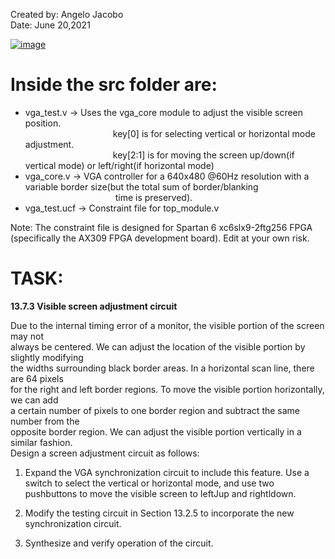 Created by: Angelo Jacobo     
Date: June 20,2021    

[![image](https://user-images.githubusercontent.com/87559347/126290074-ef69b8b9-7bcf-4e2d-b4a8-21c4283bcfc1.png)](https://youtu.be/e3mvBPzMrbs)

# Inside the src folder are:  
* vga_test.v -> Uses the vga_core module to adjust the visible screen position.   
&emsp;&emsp;&emsp;&emsp;&emsp;&emsp;&emsp;&emsp;&emsp;&emsp;key[0] is for selecting vertical or horizontal mode adjustment.  
		 	&emsp;&emsp;&emsp;&emsp;&emsp;&emsp;&emsp;&emsp;&emsp;&emsp;key[2:1] is for moving the screen up/down(if vertical mode) or left/right(if horizontal mode)  
* vga_core.v -> VGA controller for a 640x480 @60Hz resolution with a variable border size(but the total sum of border/blanking
&emsp;&emsp;&emsp;&emsp;&emsp;&emsp;&emsp;&emsp;&emsp;&emsp; time is preserved).   
* vga_test.ucf -> Constraint file for top_module.v   

Note: The constraint file is designed for Spartan 6 xc6slx9-2ftg256 FPGA (specifically the AX309 FPGA development board). Edit at your own risk.

# TASK:
**13.7.3 Visible screen adjustment circuit** 

Due to the internal timing error of a monitor, the visible portion of the screen may not   
always be centered. We can adjust the location of the visible portion by slightly modifying   
the widths surrounding black border areas. In a horizontal scan line, there are 64 pixels   
for the right and left border regions. To move the visible portion horizontally, we can add   
a certain number of pixels to one border region and subtract the same number from the   
opposite border region. We can adjust the visible portion vertically in a similar fashion.   
Design a screen adjustment circuit as follows:   

1. Expand the VGA synchronization circuit to include this feature. Use a switch to 
select the vertical or horizontal mode, and use two pushbuttons to move the visible 
screen to IeftJup and rightldown. 

2. Modify the testing circuit in Section 13.2.5 to incorporate the new synchronization 
circuit. 

3. Synthesize and verify operation of the circuit. 
